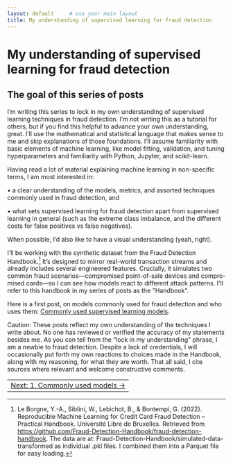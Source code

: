 ```yaml
---
layout: default     # use your main layout
title: My understanding of supervised learning for fraud detection         # page title
---
```


# My understanding of supervised learning for fraud detection 

## The goal of this series of posts

I’m writing this series to lock in my own understanding of supervised learning techniques in fraud detection. I’m not writing this as a tutorial for others, but if you find this helpful to advance your own understanding, great. I’ll use the mathematical and statistical language that makes sense to me and skip explanations of those foundations.  I’ll assume familiarity with basic elements of machine learning, like model fitting, validation, and tuning hyperparameters and familiarity with Python, Jupyter, and scikit-learn.

Having read a lot of material explaining machine learning in non-specific terms, I am most interested in:

•	a clear understanding of the models, metrics, and assorted techniques commonly used in fraud detection, and

•	what sets supervised learning for fraud detection apart from supervised learning in general (such as the extreme class imbalance, and the different costs for false positives vs false negatives).

When possible, I’d also like to have a visual understanding (yeah, right).  

I’ll be working with the synthetic dataset from the Fraud Detection Handbook.[^1] It’s designed to mirror real-world transaction streams and already includes several engineered features. Crucially, it simulates two common fraud scenarios—compromised point-of-sale devices and compro-mised cards—so I can see how models react to different attack patterns. I'll refer to this handbook in my series of posts as the "Handbook".

Here is a first post, on models commonly used for fraud detection and who uses them: [Commonly used supervised learning models](1-commonly-used-models.md).

Caution: These posts reflect my own understanding of the techniques I write about. No one has reviewed or verified the accuracy of my statements besides me. As you can tell from the “lock in my understanding” phrase, I am a newbie to fraud detection. Despite a lack of credentials, I will occasionally put forth my own reactions to choices made in the Handbook, along with my reasoning, for what they are worth. That all said, I cite sources where relevant and welcome constructive comments.

[^1]: Le Borgne, Y.-A., Siblini, W., Lebichot, B., & Bontempi, G. (2022). Reproducible Machine Learning for Credit Card Fraud Detection – Practical Handbook. Université Libre de Bruxelles. Retrieved from https://github.com/Fraud-Detection-Handbook/fraud-detection-handbook. The data are at: Fraud-Detection-Handbook/simulated-data-transformed as individual .pkl files.  I combined them into a Parquet file for easy loading. 


<table width="100%">
  <tr>
    <td align="right">
      <a href="1-commonly-used-models.html">Next: 1. Commonly used models →</a>
    </td>
  </tr>
</table>